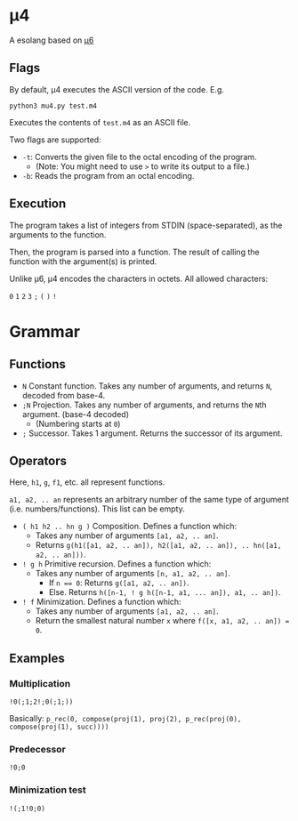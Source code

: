 # μ4
A esolang based on [μ6](https://github.com/bforte/mu6/)

## Flags
By default, μ4 executes the ASCII version of the code. E.g.
```
python3 mu4.py test.m4
```

Executes the contents of `test.m4` as an ASCII file.

Two flags are supported:
* `-t`: Converts the given file to the octal encoding of the program.
  * (Note: You might need to use `>` to write its output to a file.)
* `-b`: Reads the program from an octal encoding.

## Execution
The program takes a list of integers from STDIN (space-separated), as the arguments to the function.

Then, the program is parsed into a function. The result of calling the function with the argument(s) is printed.

Unlike μ6, μ4 encodes the characters in octets. All allowed characters:

`0` `1` `2` `3` `;` `(` `)` `!`

# Grammar
## Functions
* `N` Constant function. Takes any number of arguments, and returns `N`, decoded from base-4.
* `;N` Projection. Takes any number of arguments, and returns the `N`th argument. (base-4 decoded)
  * (Numbering starts at `0`)
* `;` Successor. Takes 1 argument. Returns the successor of its argument.
## Operators
Here, `h1`, `g`, `f1`, etc. all represent functions.

`a1, a2, .. an` represents an arbitrary number of the same type of argument (i.e. numbers/functions). This list can be empty.
* `( h1 h2 .. hn g )` Composition. Defines a function which:
  * Takes any number of arguments `[a1, a2, .. an]`.
  * Returns `g(h1([a1, a2, .. an]), h2([a1, a2, .. an]), .. hn([a1, a2, .. an]))`. 
* `! g h` Primitive recursion. Defines a function which:
  * Takes any number of arguments `[n, a1, a2, .. an]`.
    * If `n == 0`: Returns `g([a1, a2, .. an])`.
    * Else. Returns `h([n-1, ! g h([n-1, a1, ... an]), a1, .. an])`.
* `! f` Minimization. Defines a function which:
  * Takes any number of arguments `[a1, a2, .. an]`.
  * Return the smallest natural number `x` where `f([x, a1, a2, .. an]) = 0`.

## Examples
### Multiplication
```
!0(;1;2!;0(;1;))
```

Basically:
`p_rec(0, compose(proj(1), proj(2), p_rec(proj(0), compose(proj(1), succ))))`

### Predecessor
```
!0;0
```

### Minimization test
```
!(;1!0;0)
```
